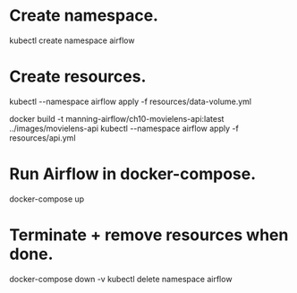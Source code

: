 
# Create namespace.
kubectl create namespace airflow

# Create resources.
kubectl --namespace airflow apply -f resources/data-volume.yml

docker build -t manning-airflow/ch10-movielens-api:latest ../images/movielens-api
kubectl --namespace airflow apply -f resources/api.yml

# Run Airflow in docker-compose.
docker-compose up

# Terminate + remove resources when done.
docker-compose down -v
kubectl delete namespace airflow
